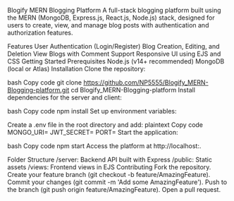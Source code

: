 Blogify MERN Blogging Platform
A full-stack blogging platform built using the MERN (MongoDB, Express.js, React.js, Node.js) stack, designed for users to create, view, and manage blog posts with authentication and authorization features.

Features
User Authentication (Login/Register)
Blog Creation, Editing, and Deletion
View Blogs with Comment Support
Responsive UI using EJS and CSS
Getting Started
Prerequisites
Node.js (v14+ recommended)
MongoDB (local or Atlas)
Installation
Clone the repository:

bash
Copy code
git clone https://github.com/NP5555/Blogify_MERN-Blogging-platform.git
cd Blogify_MERN-Blogging-platform
Install dependencies for the server and client:

bash
Copy code
npm install
Set up environment variables:

Create a .env file in the root directory and add:
plaintext
Copy code
MONGO_URI=<your-mongodb-connection-string>
JWT_SECRET=<your-jwt-secret>
PORT=<your-preferred-port>
Start the application:

bash
Copy code
npm start
Access the platform at http://localhost:<PORT>.

Folder Structure
/server: Backend API built with Express
/public: Static assets
/views: Frontend views in EJS
Contributing
Fork the repository.
Create your feature branch (git checkout -b feature/AmazingFeature).
Commit your changes (git commit -m 'Add some AmazingFeature').
Push to the branch (git push origin feature/AmazingFeature).
Open a pull request.
